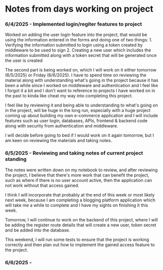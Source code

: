 # Notes from days working on project

### 6/4/2025 - Implemented login/regiter features to project
Worked on adding the user login feature into the project, that would be using the information entered in the forms and doing one of two things:
    1. Verifying the information submitted to login using a token created by middleware to be used to sign
    2. Creating a new user which includes the information submitted along with a token secret that will be generated once the user is created

The second part is being worked on, which I will work on it either tomorrow (6/5/2025) or Friday (6/6/2025). I have to spend time on reviewing the material along with understanding what's going in the project because it has been a while since I worked on middleware and authentication and I feel like I forgot it a bit and I don't want to reference to projects I have worked on in the past to kinda like cheat my way into completing this project.

I feel like by reviewing it and being able to understanding to what's going on in the project, will be huge in the long run, especially with a huge project coming up about building my own e-commerce application and I will include features such as user login, databases, APIs, frontend & backend code along with security from authentication and middleware.

I will decide before going to bed if I would work on it again tomorrow, but I am keen on reviewing the materials and taking notes.

### 6/5/2025 - Reviewing and taking notes of current project standing
The notes were written down on my notebook to review, and after reviewing the project, I believe that there's more work that can benefit the project, such as where if there is no user account active, then the application can not work without that access gained.

I think I will incorporate that probably at the end of this week or most likely next week, because I am completing a blogging platform application which will take me a while to complete and I have my sights on finishing it this week.

Tomorrow, I will continue to work on the backend of this project, where I will be adding the register route details that will create a new user, token secret and be added into the database.

This weekend, I will run some tests to ensure that the project is working correctly and then plan out how to implement the gained access feature to the project.

### 6/6/2025 - 